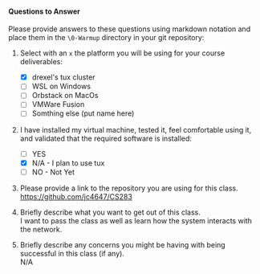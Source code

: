 #### Questions to Answer
Please provide answers to these questions using markdown notation and place them in the `\0-Warmup` directory in your git repository:

1. Select with an `x` the platform you will be using for your course deliverables:

    - [x] drexel's tux cluster
    - [ ] WSL on Windows
    - [ ] Orbstack on MacOs
    - [ ] VMWare Fusion
    - [ ] Somthing else (put name here)

2. I have installed my virtual machine, tested it, feel comfortable using it, and validated that the required software is installed:

    - [ ] YES
    - [x] N/A - I plan to use tux
    - [ ] NO - Not Yet

3. Please provide a link to the repository you are using for this class.  
    https://github.com/jc4647/CS283

4. Briefly describe what you want to get out of this class.  
    I want to pass the class as well as learn how the system interacts with the network.

5. Briefly describe any concerns you might be having with being successful in this class (if any).  
    N/A